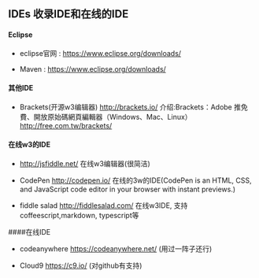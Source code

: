 ## IDEs 收录IDE和在线的IDE
#### Eclipse
- eclipse官网 : https://www.eclipse.org/downloads/

- Maven : https://www.eclipse.org/downloads/


#### 其他IDE
- Brackets(开源w3编辑器)  http://brackets.io/
介绍:Brackets：Adobe 推免費、開放原始碼網頁編輯器（Windows、Mac、Linux） http://free.com.tw/brackets/


#### 在线w3的IDE
- http://jsfiddle.net/ 在线w3编辑器(很简洁)

- CodePen http://codepen.io/ 在线的3w的IDE(CodePen is an HTML, CSS, and JavaScript code editor in your browser with instant previews.)

- fiddle salad http://fiddlesalad.com/  在线w3IDE, 支持coffeescript,markdown, typescript等


####在线IDE
- codeanywhere https://codeanywhere.net/ (用过一阵子还行)

- Cloud9 https://c9.io/ (对github有支持)


